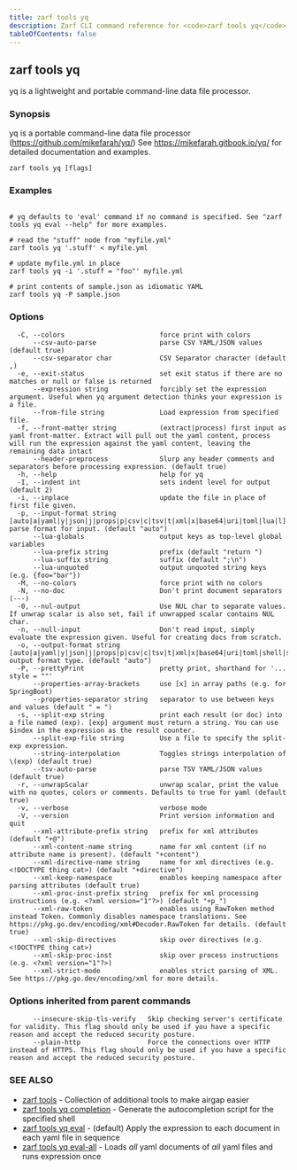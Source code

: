 ```yaml
---
title: zarf tools yq
description: Zarf CLI command reference for <code>zarf tools yq</code>.
tableOfContents: false
---
```


<!-- Page generated by Zarf; DO NOT EDIT -->

## zarf tools yq

yq is a lightweight and portable command-line data file processor.

### Synopsis

yq is a portable command-line data file processor (https://github.com/mikefarah/yq/) 
See https://mikefarah.gitbook.io/yq/ for detailed documentation and examples.

```
zarf tools yq [flags]
```

### Examples

```

# yq defaults to 'eval' command if no command is specified. See "zarf tools yq eval --help" for more examples.

# read the "stuff" node from "myfile.yml"
zarf tools yq '.stuff' < myfile.yml

# update myfile.yml in place
zarf tools yq -i '.stuff = "foo"' myfile.yml

# print contents of sample.json as idiomatic YAML
zarf tools yq -P sample.json

```

### Options

```
  -C, --colors                        force print with colors
      --csv-auto-parse                parse CSV YAML/JSON values (default true)
      --csv-separator char            CSV Separator character (default ,)
  -e, --exit-status                   set exit status if there are no matches or null or false is returned
      --expression string             forcibly set the expression argument. Useful when yq argument detection thinks your expression is a file.
      --from-file string              Load expression from specified file.
  -f, --front-matter string           (extract|process) first input as yaml front-matter. Extract will pull out the yaml content, process will run the expression against the yaml content, leaving the remaining data intact
      --header-preprocess             Slurp any header comments and separators before processing expression. (default true)
  -h, --help                          help for yq
  -I, --indent int                    sets indent level for output (default 2)
  -i, --inplace                       update the file in place of first file given.
  -p, --input-format string           [auto|a|yaml|y|json|j|props|p|csv|c|tsv|t|xml|x|base64|uri|toml|lua|l] parse format for input. (default "auto")
      --lua-globals                   output keys as top-level global variables
      --lua-prefix string             prefix (default "return ")
      --lua-suffix string             suffix (default ";\n")
      --lua-unquoted                  output unquoted string keys (e.g. {foo="bar"})
  -M, --no-colors                     force print with no colors
  -N, --no-doc                        Don't print document separators (---)
  -0, --nul-output                    Use NUL char to separate values. If unwrap scalar is also set, fail if unwrapped scalar contains NUL char.
  -n, --null-input                    Don't read input, simply evaluate the expression given. Useful for creating docs from scratch.
  -o, --output-format string          [auto|a|yaml|y|json|j|props|p|csv|c|tsv|t|xml|x|base64|uri|toml|shell|s|lua|l] output format type. (default "auto")
  -P, --prettyPrint                   pretty print, shorthand for '... style = ""'
      --properties-array-brackets     use [x] in array paths (e.g. for SpringBoot)
      --properties-separator string   separator to use between keys and values (default " = ")
  -s, --split-exp string              print each result (or doc) into a file named (exp). [exp] argument must return a string. You can use $index in the expression as the result counter.
      --split-exp-file string         Use a file to specify the split-exp expression.
      --string-interpolation          Toggles strings interpolation of \(exp) (default true)
      --tsv-auto-parse                parse TSV YAML/JSON values (default true)
  -r, --unwrapScalar                  unwrap scalar, print the value with no quotes, colors or comments. Defaults to true for yaml (default true)
  -v, --verbose                       verbose mode
  -V, --version                       Print version information and quit
      --xml-attribute-prefix string   prefix for xml attributes (default "+@")
      --xml-content-name string       name for xml content (if no attribute name is present). (default "+content")
      --xml-directive-name string     name for xml directives (e.g. <!DOCTYPE thing cat>) (default "+directive")
      --xml-keep-namespace            enables keeping namespace after parsing attributes (default true)
      --xml-proc-inst-prefix string   prefix for xml processing instructions (e.g. <?xml version="1"?>) (default "+p_")
      --xml-raw-token                 enables using RawToken method instead Token. Commonly disables namespace translations. See https://pkg.go.dev/encoding/xml#Decoder.RawToken for details. (default true)
      --xml-skip-directives           skip over directives (e.g. <!DOCTYPE thing cat>)
      --xml-skip-proc-inst            skip over process instructions (e.g. <?xml version="1"?>)
      --xml-strict-mode               enables strict parsing of XML. See https://pkg.go.dev/encoding/xml for more details.
```

### Options inherited from parent commands

```
      --insecure-skip-tls-verify   Skip checking server's certificate for validity. This flag should only be used if you have a specific reason and accept the reduced security posture.
      --plain-http                 Force the connections over HTTP instead of HTTPS. This flag should only be used if you have a specific reason and accept the reduced security posture.
```

### SEE ALSO

* [zarf tools](/commands/zarf_tools/)	 - Collection of additional tools to make airgap easier
* [zarf tools yq completion](/commands/zarf_tools_yq_completion/)	 - Generate the autocompletion script for the specified shell
* [zarf tools yq eval](/commands/zarf_tools_yq_eval/)	 - (default) Apply the expression to each document in each yaml file in sequence
* [zarf tools yq eval-all](/commands/zarf_tools_yq_eval-all/)	 - Loads _all_ yaml documents of _all_ yaml files and runs expression once

